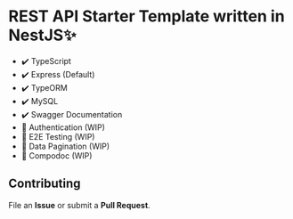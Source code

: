 # REST API Starter Template written in NestJS:sparkles:

- ✔️ TypeScript
- ✔️ Express (Default)
- ✔️ TypeORM
- ✔️ MySQL
- :heavy_check_mark: Swagger Documentation
- 🚧 Authentication (WIP)
- 🚧 E2E Testing (WIP)
- 🚧 Data Pagination (WIP)
- 🚧 Compodoc (WIP)

## Contributing
File an **Issue** or submit a **Pull Request**.
